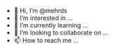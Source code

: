 - 👋 Hi, I’m @mehrds
- 👀 I’m interested in ...
- 🌱 I’m currently learning ...
- 💞️ I’m looking to collaborate on ...
- 📫 How to reach me ...

<!---
mehrds/mehrds is a ✨ special ✨ repository because its `README.md` (this file) appears on your GitHub profile.
You can click the Preview link to take a look at your changes.
--->
